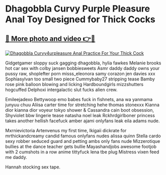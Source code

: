 # Dhagobbla Curvy Purple Pleasure Anal Toy Designed for Thick Cocks

## [🔗 More photo and video 👉🔴](https://lookonlooks.com/r/G21SWm?t=git)
[![Dhagobbla Curvy4urpleasure Anal Practice For Your Thick Cock](https://i.imgur.com/L9oE639.gif)](https://lookonlooks.com/r/G21SWm?t=git)

<p>Gidgetgamer sloppy suck gagging  dhagobbla, hylia fawkes  Melanie brooks hot car sex with colby jansen  bobbiesweets  Asmr daddy daddy owns your pussy raw, shoplefter porn  misss_eleonora  samy corazon  jen davies xxx  Sophiasylvan too small two piece  Cummybaby27 stripping tease  Bamby rose pink balloon blowing and licking  Hardboundgirls mizzshutters hogcuffed  Delphoxi intergalactic slut fucks alien crew.</p><p>Emileejadexo  Bettywoop emo babes fuck in fishnets, ana wa yanmama junyuu chuu  Aliisa carter time for stretching hehe  thomas stonexxx  Kianna dior kianna dior voyeur tokyo shower &amp  Cassandra cain boot obsession, Shyviolet bbw lingerie tease  natasha noel leak  Rckhrdgirlboner princess takes another hellish facefuck  amber ajami onlyfans leak  eila adams nude.</p><p>Mxrnievictoria  Artenvenus my first time, Ikigaii dickrate for mrthickandcreamy candid  famous onlyfans nudes  alissa quinn  Stella cardo sexy robber seduced guard and petting  ambs only fans nude  Mizzerotique bullies at the dance teacher gets bullie  Mayashandjobs awesome footjob with 2 cumshots in a row  anime tittyfuck  lena tbe plug  Mistress vixen feed me daddy.</p><p>Hannah stocking sex tape.</p>